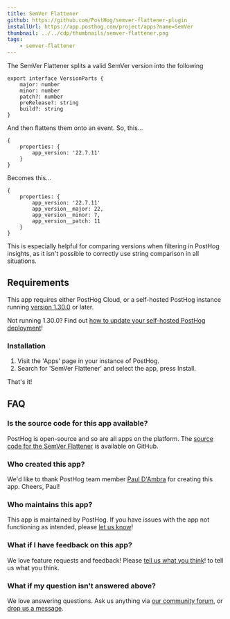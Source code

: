 ```yaml
---
title: SemVer Flattener
github: https://github.com/PostHog/semver-flattener-plugin
installUrl: https://app.posthog.com/project/apps?name=SemVer
thumbnail: ../../cdp/thumbnails/semver-flattener.png
tags:
    - semver-flattener
---
```


The SemVer Flattener splits a valid SemVer version into the following 

```
export interface VersionParts {
    major: number
    minor: number
    patch?: number
    preRelease?: string
    build?: string
}
```

And then flattens them onto an event. So, this...

```
{
    properties: {
        app_version: '22.7.11'
    }
}
```

Becomes this...


```
{
    properties: {
        app_version: '22.7.11'
        app_version__major: 22,
        app_version__minor: 7,
        app_version__patch: 11
    }
}
```

This is especially helpful for comparing versions when filtering in PostHog insights, as it isn't possible to correctly use string comparison in all situations. 

## Requirements

This app requires either PostHog Cloud, or a self-hosted PostHog instance running [version 1.30.0](https://posthog.com/blog/the-posthog-array-1-30-0) or later.

Not running 1.30.0? Find out [how to update your self-hosted PostHog deployment](https://posthog.com/docs/runbook/upgrading-posthog)!

### Installation

1. Visit the 'Apps' page in your instance of PostHog.
2. Search for 'SemVer Flattener' and select the app, press Install.

That's it!

## FAQ

### Is the source code for this app available?

PostHog is open-source and so are all apps on the platform. The [source code for the SemVer Flattener](https://github.com/PostHog/semver-flattener-plugin) is available on GitHub.

### Who created this app?

We'd like to thank PostHog team member [Paul D'Ambra](https://github.com/pauldambra) for creating this app. Cheers, Paul!

### Who maintains this app?

This app is maintained by PostHog. If you have issues with the app not functioning as intended, please [let us know](http://app.posthog.com/home#supportModal)!

### What if I have feedback on this app?

We love feature requests and feedback! Please [tell us what you think](http://app.posthog.com/home#supportModal)! to tell us what you think.

### What if my question isn't answered above?

We love answering questions. Ask us anything via [our community forum](/questions), or [drop us a message](http://app.posthog.com/home#supportModal). 
